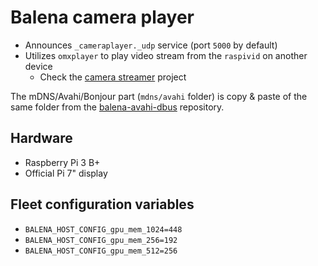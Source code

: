 # Balena camera player

* Announces `_cameraplayer._udp` service (port `5000` by default)
* Utilizes `omxplayer` to play video stream from the `raspivid` on another device
  * Check the [camera streamer](https://github.com/zrzka/camera-streamer) project

The mDNS/Avahi/Bonjour part (`mdns/avahi` folder) is copy & paste of the same folder
from the [balena-avahi-dbus](https://github.com/balena-io-playground/balena-avahi-dbus)
repository.

## Hardware

* Raspberry Pi 3 B+
* Official Pi 7" display

## Fleet configuration variables

* `BALENA_HOST_CONFIG_gpu_mem_1024=448`
* `BALENA_HOST_CONFIG_gpu_mem_256=192`
* `BALENA_HOST_CONFIG_gpu_mem_512=256`
